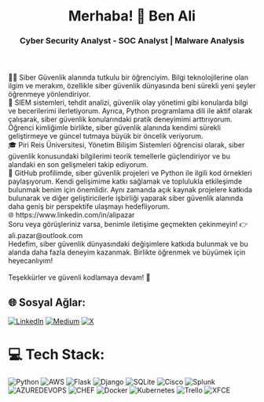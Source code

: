 <h1 align="center">Merhaba! 👋 Ben Ali</h1>

<h3 align="center">Cyber Security Analyst - SOC Analyst | Malware Analysis</h3>
<h1 align="center">
    </a>
</h1>
<br>👨‍💻 Siber Güvenlik alanında tutkulu bir öğrenciyim. Bilgi teknolojilerine olan ilgim ve merakım, özellikle siber güvenlik dünyasında beni sürekli yeni şeyler öğrenmeye yönlendiriyor.<br>💼  SIEM sistemleri, tehdit analizi, güvenlik olay yönetimi gibi konularda bilgi ve becerilerimi ilerletiyorum. Ayrıca, Python programlama dili ile aktif olarak çalışarak, siber güvenlik konularındaki pratik deneyimimi arttırıyorum. Öğrenci kimliğimle birlikte, siber güvenlik alanında kendimi sürekli geliştirmeye ve güncel tutmaya büyük bir öncelik veriyorum.<br>🎓 Piri Reis Üniversitesi, Yönetim Bilişim Sistemleri öğrencisi olarak, siber güvenlik konusundaki bilgilerimi teorik temellerle güçlendiriyor ve bu alandaki en son gelişmeleri takip ediyorum.<br>🚀 GitHub profilimde, siber güvenlik projeleri ve Python ile ilgili kod örnekleri paylaşıyorum. Kendi gelişimime katkı sağlamak ve toplulukla etkileşimde bulunmak benim için önemlidir. Aynı zamanda açık kaynak projelere katkıda bulunarak ve diğer geliştiricilerle işbirliği yaparak siber güvenlik alanında daha geniş bir perspektife ulaşmayı hedefliyorum.<br>🌐 https://www.linkedin.com/in/alipazar<br>Soru veya görüşleriniz varsa, benimle iletişime geçmekten çekinmeyin! 👉 ali.pazar@outlook.com<br>Hedefim, siber güvenlik dünyasındaki değişimlere katkıda bulunmak ve bu alanda daha fazla deneyim kazanmak. Birlikte öğrenmek ve büyümek için heyecanlıyım!<br><br>Teşekkürler ve güvenli kodlamaya devam! 🚀


## 🌐 Sosyal Ağlar:
[![LinkedIn](https://img.shields.io/badge/LinkedIn-%230077B5.svg?logo=linkedin&logoColor=white)](https://linkedin.com/in/alipazar) [![Medium](https://img.shields.io/badge/Medium-12100E?logo=medium&logoColor=white)](https://medium.com/@alipazar) [![X](https://img.shields.io/badge/X-black.svg?logo=X&logoColor=white)](https://x.com/alipazar) 

# 💻 Tech Stack:
![Python](https://img.shields.io/badge/python-3670A0?style=flat-square&logo=python&logoColor=ffdd54) ![AWS](https://img.shields.io/badge/AWS-%23FF9900.svg?style=flat-square&logo=amazon-aws&logoColor=white) ![Flask](https://img.shields.io/badge/flask-%23000.svg?style=flat-square&logo=flask&logoColor=white) ![Django](https://img.shields.io/badge/django-%23092E20.svg?style=flat-square&logo=django&logoColor=white) ![SQLite](https://img.shields.io/badge/sqlite-%2307405e.svg?style=flat-square&logo=sqlite&logoColor=white) ![Cisco](https://img.shields.io/badge/cisco-%23049fd9.svg?style=flat-square&logo=cisco&logoColor=black) ![Splunk](https://img.shields.io/badge/splunk-%23000000.svg?style=flat-square&logo=splunk&logoColor=white) ![AZUREDEVOPS](https://img.shields.io/badge/azuredevops-0078D7.svg?style=flat-square&logo=azuredevops&logoColor=white&color=%230078D7) ![CHEF](https://img.shields.io/badge/Chef-02303A.svg?style=flat-square&logo=Chef&logoColor=white&color=%23F09820) ![Docker](https://img.shields.io/badge/docker-%230db7ed.svg?style=flat-square&logo=docker&logoColor=white) ![Kubernetes](https://img.shields.io/badge/kubernetes-%23326ce5.svg?style=flat-square&logo=kubernetes&logoColor=white) ![Trello](https://img.shields.io/badge/Trello-%23026AA7.svg?style=flat-square&logo=Trello&logoColor=white) ![XFCE](https://img.shields.io/badge/XFCE-%232284F2.svg?style=flat-square&logo=xfce&logoColor=white)
